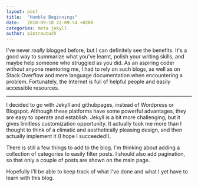 ```yaml
---
layout: post
title:  "Humble Beginnings"
date:   2018-09-18 22:09:54 +0200
categories: meta jekyll
author: piotrautuch
---
```


I've never *really* blogged before, but I can definitely see the benefits. It's a good way to summarize what you've learnt, polish your writing skills, and maybe help someone who struggled as you did.
As an aspiring coder without anyone mentoring me, I had to rely on such blogs, as well as on Stack Overflow and mere language documentation when encountering a problem. Fortunately, the Internet is full of helpful people and easily accessible resources.

***

I decided to go with Jekyll and githubpages, instead of Wordpress or Blogspot. Although these platforms have some powerful advantages, they are easy to operate and establish. Jekyll is a bit more challenging, but it gives limitless customization opportunity. It actually took me more than I thought to think of a climatic and aesthetically pleasing design, and then actually implement it (I hope I succeeded!).

There is still a few things to add to the blog. I'm thinking about adding a collection of categories to easily filter posts. I should also add pagination, so that only a couple of posts are shown on the main page.

Hopefully I'll be able to keep track of what I've done and what I yet have to learn with this blog.
